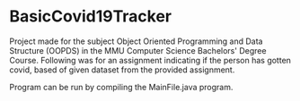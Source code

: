 # BasicCovid19Tracker
Project made for the subject Object Oriented Programming and Data Structure (OOPDS) in the MMU Computer Science Bachelors' Degree Course.
Following was for an assignment indicating if the person has gotten covid,
based of given dataset from the provided assignment.

Program can be run by compiling the MainFile.java program. 
